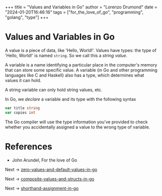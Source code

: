 +++
title = "Values and Variables in Go"
author = "Lorenzo Drumond"
date = "2024-01-20T16:46:16"
tags = ["for_the_love_of_go",  "programming",  "golang",  "type"]
+++


# Values and Variables in Go
A value is a piece of data, like 'Hello, World!'. Values have types: the type of 'Hello, World!' is named `string`. So we call this a _string value_.

A variable is a name identifying a particular place in the computer's memory that can store some specific value. A variable (in Go and other programming languages like C and Haskell) also has a type, which determines what values it can hold.

A string variable can only hold string values, etc.

In Go, we _declare_ a variable and its type with the following syntax
```go
var title string
var copies int
```

The Go compiler will use the type information you've provided to check whether you accidentally assigned a value to the wrong type of variable.

# References
- John Arundel, For the love of Go

Next -> [zero-values-and-default-values-in-go](/wiki/zero-values-and-default-values-in-go/)

Next -> [composite-values-and-structs-in-go](/wiki/composite-values-and-structs-in-go/)

Next -> [shorthand-assignment-in-go](/wiki/shorthand-assignment-in-go/)
